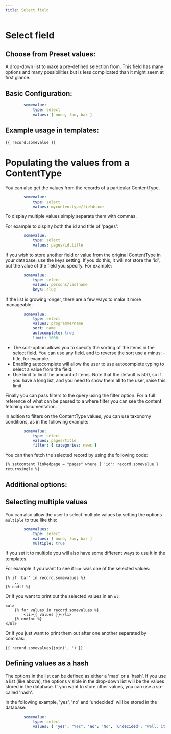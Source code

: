 ```yaml
---
title: Select field
---
```

Select field
============

## Choose from Preset values:

A drop-down list to make a pre-defined selection from. This field has many
options and many possibilities but is less complicated than it might seem at
first glance.

## Basic Configuration:

```yaml
        somevalue:
            type: select
            values: [ none, foo, bar ]
```

## Example usage in templates:

```twig
{{ record.somevalue }}
```

# Populating the values from a ContentType

You can also get the values from the records of a particular ContentType.

```yaml
        somevalue:
            type: select
            values: mycontenttype/fieldname
```

To display multiple values simply separate them with commas.

For example to display both the id and title of 'pages':

```yaml
        somevalue:
            type: select
            values: pages/id,title
```

If you wish to store another field or value from the original ContentType in
your database, use the keys setting. If you do this, it will not store the
'id', but the value of the field you specify. For example:

```yaml
        somevalue:
            type: select
            values: persons/lastname
            keys: slug
```

If the list is growing longer, there are a few ways to make it more manageable:

```yaml
        somevalue:
            type: select
            values: programme/name
            sort: name
            autocomplete: true
            limit: 1000
```

* The sort-option allows you to specify the sorting of the items in the select
  field. You can use any field, and to reverse the sort use a minus: -title,
  for example.
* Enabling autocomplete will allow the user to use autocomplete typing to
  select a value from the field.
* Use limit to limit the amount of items. Note that the default is 500, so if
  you have a long list, and you need to show them all to the user, raise this
  limit.

Finally you can pass filters to the query using the filter option. For a full
reference of what can be passed to a where filter you can see the content
fetching documentation.

In adition to filters on the ContentType values, you can use taxonomy
conditions, as in the following example:

```yaml
        somevalue:
            type: select
            values: pages/title
            filter: { categories: news }
```

You can then fetch the selected record by using the following code:

```twig
{% setcontent linkedpage = "pages" where { 'id': record.somevalue } returnsingle %}
```

## Additional options:

## Selecting multiple values

You can also allow the user to select multiple values by setting the options
`multiple` to true like this:

```yaml
        somevalues:
            type: select
            values: [ none, foo, bar ]
            multiple: true
```

If you set it to multiple you will also have some different ways to use it in
the templates.

For example if you want to see if `bar` was one of the selected values:

```twig
{% if 'bar' in record.somevalues %}
    ..
{% endif %}
```

Or if you want to print out the selected values in an `ul`:

```twig
<ul>
    {% for values in record.somevalues %}
        <li>{{ values }}</li>
    {% endfor %}
</ul>
```

Or if you just want to print them out after one another separated by commas:

```twig
{{ record.somevalues|join(', ') }}
```


## Defining values as a hash

The options in the list can be defined as either a 'map' or a 'hash'. If you use
a list (like above), the options visible in the drop-down list will be the
values stored in the database. If you want to store other values, you can use a
so-called 'hash'.

In the following example, 'yes', 'no' and 'undecided' will be stored in the
database:

```yaml
        somevalue:
            type: select
            values: { 'yes': "Yes", 'no': "No", 'undecided': "Well, it can go either way" }
```
